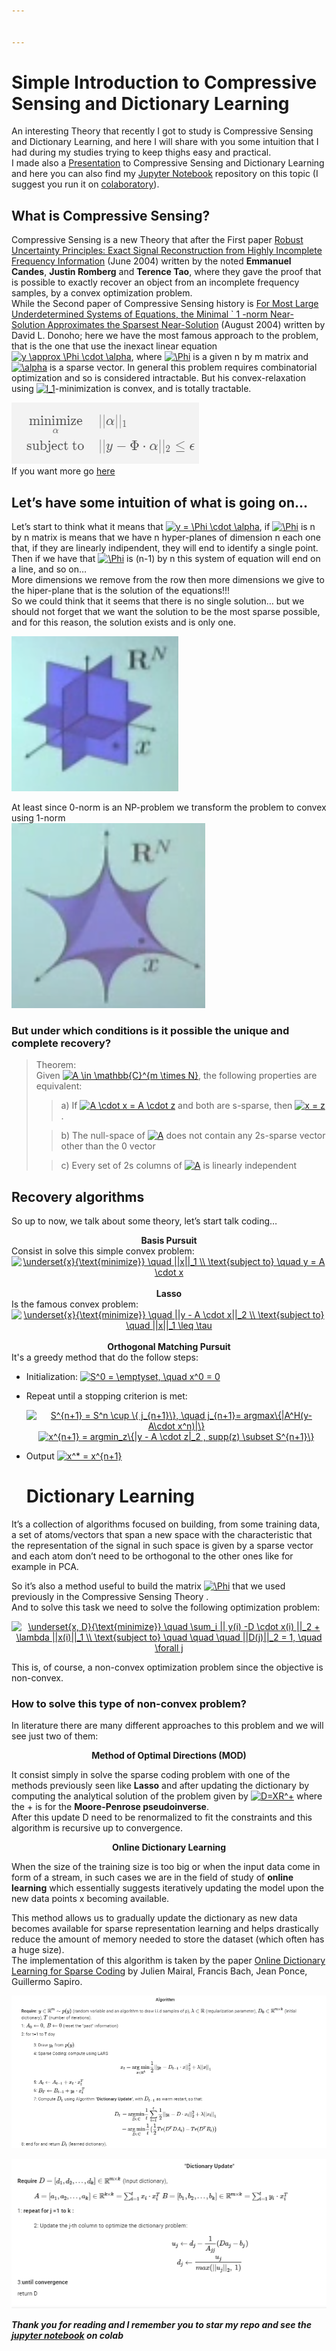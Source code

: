 ```yaml
---


---
```


<h1 id="simple-introduction-to-compressive-sensing-and-dictionary-learning">Simple Introduction to Compressive Sensing and Dictionary Learning</h1>
<p>An interesting Theory that recently I got to study is Compressive Sensing and Dictionary Learning, and here I will share with you some intuition that I had during my studies trying to keep thighs easy and practical.<br>
I made also a <a href="https://prezi.com/view/ft9eVbTF8aYyHALbDxMX/">Presentation</a> to  Compressive Sensing and Dictionary Learning and here you can also find my <a href="https://github.com/UmbertoJr/Compressive_Sensing_and_Dictionary_Learning/blob/master/CompressiveSensing_and_DictionaryLearning.ipynb">Jupyter Notebook</a> repository on this topic (I suggest you run it on <a href="https://colab.research.google.com/notebooks/welcome.ipynb">colaboratory</a>).</p>
<h2 id="what-is-compressive-sensing-compressive-sensing-is-a-new">What is Compressive Sensing? </h2>
 <p> Compressive Sensing is a new Theory that after the First paper <a href="http://statweb.stanford.edu/~candes/papers/ExactRecovery.pdf">Robust Uncertainty Principles: Exact Signal Reconstruction from Highly Incomplete Frequency Information</a> (June 2004) written by the noted <strong>Emmanuel Candes</strong>, <strong>Justin Romberg</strong> and <strong>Terence Tao</strong>, where they gave the proof that is possible to exactly recover an object from an incomplete frequency samples, by a convex optimization problem.<br>
While the Second paper of Compressive Sensing history is <a href="http://statweb.stanford.edu/~donoho/Reports/2004/l1l0approx.pdf">For Most Large Underdetermined Systems of Equations, the Minimal ` 1 -norm Near-Solution Approximates the Sparsest Near-Solution</a> (August 2004) written by David L. Donoho; here we have the most famous approach to the problem, that is the one that use the inexact linear equation <a href="https://www.codecogs.com/eqnedit.php?latex=y&amp;space;\approx&amp;space;\Phi&amp;space;\cdot&amp;space;\alpha" target="_blank"><img src="https://latex.codecogs.com/gif.latex?y&amp;space;\approx&amp;space;\Phi&amp;space;\cdot&amp;space;\alpha" title="y \approx \Phi \cdot \alpha"></a>, where <a href="https://www.codecogs.com/eqnedit.php?latex=\Phi" target="_blank"><img src="https://latex.codecogs.com/gif.latex?\Phi" title="\Phi"></a> is a given n by m matrix and <a href="https://www.codecogs.com/eqnedit.php?latex=\alpha" target="_blank"><img src="https://latex.codecogs.com/gif.latex?\alpha" title="\alpha"></a> is a sparse vector.  In general this problem requires combinatorial optimization and so is considered intractable. But his convex-relaxation using <a href="https://www.codecogs.com/eqnedit.php?latex=l_1" target="_blank"><img src="https://latex.codecogs.com/gif.latex?l_1" title="l_1"></a>-minimization is convex, and is totally tractable.</p>
<p><img src="image/obj_fun.png?raw=true" alt=""><br>
If you want more go <a href="https://www.quora.com/What-are-the-seminal-papers-on-compressed-sensing">here </a></p>
<h2 id="lets-have-some-intuition-of-what-is-going-on...">Let’s have some intuition of what is going on…</h2>
<p>Let’s start to think what it means that <a href="https://www.codecogs.com/eqnedit.php?latex=y&amp;space;=&amp;space;\Phi&amp;space;\cdot&amp;space;\alpha" target="_blank"><img src="https://latex.codecogs.com/gif.latex?y&amp;space;=&amp;space;\Phi&amp;space;\cdot&amp;space;\alpha" title="y = \Phi \cdot \alpha"></a>,  if <a href="https://www.codecogs.com/eqnedit.php?latex=\Phi" target="_blank"><img src="https://latex.codecogs.com/gif.latex?\Phi" title="\Phi"></a> is n by n matrix is means that we have n hyper-planes of dimension n each one that, if they are linearly indipendent, they will end to identify a single point. Then if we have that <a href="https://www.codecogs.com/eqnedit.php?latex=\Phi" target="_blank"><img src="https://latex.codecogs.com/gif.latex?\Phi" title="\Phi"></a> is (n-1) by n this system of equation will end on a line, and so on…<br>
More dimensions we remove from the row then more dimensions we give to the hiper-plane that is the solution of the equations!!!<br>
So we could think that it seems that there is no single solution… but we should not forget that we want the solution to be the most sparse possible, and for this reason, the solution exists and is only one.</p>
<p><img src="image/spaziosparso.png" alt="Sparse space"></p>
<p>At least since 0-norm is an NP-problem we transform the problem to convex using 1-norm<br>
<img src="image/normaP.png" alt="Norm p with p < 1"></p>
<h3 id="but-under-which-conditions-is-it-possible-the-unique-and-complete-recovery">But under which conditions is it possible the unique and complete recovery?</h3>
<blockquote>
<p>Theorem:<br>
Given <a href="https://www.codecogs.com/eqnedit.php?latex=A&amp;space;\in&amp;space;\mathbb{C}^{m&amp;space;\times&amp;space;N}" target="_blank"><img src="https://latex.codecogs.com/gif.latex?A&amp;space;\in&amp;space;\mathbb{C}^{m&amp;space;\times&amp;space;N}" title="A \in \mathbb{C}^{m \times N}"></a>, the following properties are equivalent:</p>
<blockquote>
<p>a) If <a href="https://www.codecogs.com/eqnedit.php?latex=A&amp;space;\cdot&amp;space;x&amp;space;=&amp;space;A&amp;space;\cdot&amp;space;z" target="_blank"><img src="https://latex.codecogs.com/gif.latex?A&amp;space;\cdot&amp;space;x&amp;space;=&amp;space;A&amp;space;\cdot&amp;space;z" title="A \cdot x = A \cdot z"></a> and both are s-sparse, then <a href="https://www.codecogs.com/eqnedit.php?latex=x&amp;space;=&amp;space;z" target="_blank"><img src="https://latex.codecogs.com/gif.latex?x&amp;space;=&amp;space;z" title="x = z"></a>.</p>
</blockquote>
<blockquote>
<p>b) The null-space of <a href="https://www.codecogs.com/eqnedit.php?latex=A" target="_blank"><img src="https://latex.codecogs.com/gif.latex?A" title="A"></a> does not contain any 2s-sparse vector other than the 0 vector</p>
</blockquote>
<blockquote>
<p>c) Every set of 2s columns of <a href="https://www.codecogs.com/eqnedit.php?latex=A" target="_blank"><img src="https://latex.codecogs.com/gif.latex?A" title="A"></a> is linearly independent</p>
</blockquote>
</blockquote>
<h2 id="recovery-algorithms">Recovery algorithms</h2>
<p>So up to now, we talk about some theory, let’s start talk coding…</p>
 <center><b>Basis Pursuit</b> </center> 
  Consist in solve this simple convex problem:  &nbsp;
    <center> <a href="https://www.codecogs.com/eqnedit.php?latex=\underset{x}{\text{minimize}}&amp;space;\quad&amp;space;||x||_1&amp;space;\\&amp;space;\text{subject&amp;space;to}&amp;space;\quad&amp;space;y&amp;space;=&amp;space;A&amp;space;\cdot&amp;space;x" target="_blank"><img src="https://latex.codecogs.com/gif.latex?\underset{x}{\text{minimize}}&amp;space;\quad&amp;space;||x||_1&amp;space;\\&amp;space;\text{subject&amp;space;to}&amp;space;\quad&amp;space;y&amp;space;=&amp;space;A&amp;space;\cdot&amp;space;x" title="\underset{x}{\text{minimize}} \quad ||x||_1 \\ \text{subject to} \quad y = A \cdot x"></a> </center>   &nbsp;  <center><b>Lasso</b> </center>  Is the famous convex problem:  <center> <a href="https://www.codecogs.com/eqnedit.php?latex=\underset{x}{\text{minimize}}&amp;space;\quad&amp;space;||y&amp;space;-&amp;space;A&amp;space;\cdot&amp;space;x||_2&amp;space;\\&amp;space;\text{subject&amp;space;to}&amp;space;\quad&amp;space;||x||_1&amp;space;\leq&amp;space;\tau" target="_blank"><img src="https://latex.codecogs.com/gif.latex?\underset{x}{\text{minimize}}&amp;space;\quad&amp;space;||y&amp;space;-&amp;space;A&amp;space;\cdot&amp;space;x||_2&amp;space;\\&amp;space;\text{subject&amp;space;to}&amp;space;\quad&amp;space;||x||_1&amp;space;\leq&amp;space;\tau" title="\underset{x}{\text{minimize}} \quad ||y - A \cdot x||_2 \\ \text{subject to} \quad ||x||_1 \leq \tau"></a></center>   &nbsp;  <center><b>Orthogonal Matching Pursuit</b> </center> 
     It's a greedy method that do the follow steps: 
<ul>
<li>
<p>Initialization: <a href="https://www.codecogs.com/eqnedit.php?latex=S^0&amp;space;=&amp;space;\emptyset,&amp;space;\quad&amp;space;x^0&amp;space;=&amp;space;0" target="_blank"><img src="https://latex.codecogs.com/gif.latex?S^0&amp;space;=&amp;space;\emptyset,&amp;space;\quad&amp;space;x^0&amp;space;=&amp;space;0" title="S^0 = \emptyset, \quad x^0 = 0"></a></p>
</li>
<li>
<p>Repeat until a stopping criterion is met: </p><center> <a href="https://www.codecogs.com/eqnedit.php?latex=S^{n+1}&amp;space;=&amp;space;S^n&amp;space;\cup&amp;space;\{&amp;space;j_{n+1}\},&amp;space;\quad&amp;space;j_{n+1}=&amp;space;argmax\{|A^H(y-&amp;space;A\cdot&amp;space;x^n)|\}" target="_blank"><img src="https://latex.codecogs.com/gif.latex?S^{n+1}&amp;space;=&amp;space;S^n&amp;space;\cup&amp;space;\{&amp;space;j_{n+1}\},&amp;space;\quad&amp;space;j_{n+1}=&amp;space;argmax\{|A^H(y-&amp;space;A\cdot&amp;space;x^n)|\}" title="S^{n+1} = S^n \cup \{ j_{n+1}\}, \quad j_{n+1}= argmax\{|A^H(y- A\cdot x^n)|\}"></a> </center>  <center> <a href="https://www.codecogs.com/eqnedit.php?latex=x^{n+1}&amp;space;=&amp;space;argmin_z\{|y&amp;space;-&amp;space;A&amp;space;\cdot&amp;space;z|_2&amp;space;,&amp;space;supp(z)&amp;space;\subset&amp;space;S^{n+1}\}" target="_blank"><img src="https://latex.codecogs.com/gif.latex?x^{n+1}&amp;space;=&amp;space;argmin_z\{|y&amp;space;-&amp;space;A&amp;space;\cdot&amp;space;z|_2&amp;space;,&amp;space;supp(z)&amp;space;\subset&amp;space;S^{n+1}\}" title="x^{n+1} = argmin_z\{|y - A \cdot z|_2 , supp(z) \subset S^{n+1}\}"></a> </center><p></p>
</li>
<li>
<p>Output <a href="https://www.codecogs.com/eqnedit.php?latex=x^*&amp;space;=&amp;space;x^{n+1}" target="_blank"><img src="https://latex.codecogs.com/gif.latex?x^*&amp;space;=&amp;space;x^{n+1}" title="x^* = x^{n+1}"></a></p>
<h1 id="dictionary-learning">Dictionary Learning</h1>
</li>
</ul>
<p>It’s a collection of algorithms focused on building, from some training data, a set of atoms/vectors that span a new space with the characteristic that the representation of the signal in such space is given by a sparse vector and each atom don’t need to be orthogonal to the other ones like for example in PCA.</p>
<p>So it’s also a method useful to build the matrix <a href="https://www.codecogs.com/eqnedit.php?latex=\Phi" target="_blank"><img src="https://latex.codecogs.com/gif.latex?\Phi" title="\Phi"></a> that we used previously in the Compressive Sensing Theory .<br>
And to solve this task we need to solve the following optimization problem:</p>
<center>
<a href="https://www.codecogs.com/eqnedit.php?latex=\underset{x,&amp;space;D}{\text{minimize}}&amp;space;\quad&amp;space;\sum_i&amp;space;||&amp;space;y(i)&amp;space;-D&amp;space;\cdot&amp;space;x(i)&amp;space;||_2&amp;space;+&amp;space;\lambda&amp;space;||x(i)||_1&amp;space;\\&amp;space;\text{subject&amp;space;to}&amp;space;\quad&amp;space;\quad&amp;space;\quad&amp;space;||D(j)||_2&amp;space;=&amp;space;1,&amp;space;\quad&amp;space;\forall&amp;space;j" target="_blank"><img src="https://latex.codecogs.com/gif.latex?\underset{x,&amp;space;D}{\text{minimize}}&amp;space;\quad&amp;space;\sum_i&amp;space;||&amp;space;y(i)&amp;space;-D&amp;space;\cdot&amp;space;x(i)&amp;space;||_2&amp;space;+&amp;space;\lambda&amp;space;||x(i)||_1&amp;space;\\&amp;space;\text{subject&amp;space;to}&amp;space;\quad&amp;space;\quad&amp;space;\quad&amp;space;||D(j)||_2&amp;space;=&amp;space;1,&amp;space;\quad&amp;space;\forall&amp;space;j" title="\underset{x, D}{\text{minimize}} \quad \sum_i || y(i) -D \cdot x(i) ||_2 + \lambda ||x(i)||_1 \\ \text{subject to} \quad \quad \quad ||D(j)||_2 = 1, \quad \forall j"></a>
</center>
<p>This is, of course, a non-convex optimization problem since the objective is non-convex.</p>
<h3 id="how-to-solve-this-type-of-non-convex-problem">How to solve this type of non-convex problem?</h3>
<p>In literature there are many different approaches to this problem and we will see just two of them:</p>
<center> <b>Method of Optimal Directions (MOD)</b></center>
<p>It consist simply in solve the sparse coding problem with one of the methods previously seen like <strong>Lasso</strong> and after updating the dictionary by computing the analytical solution of the problem given by <a href="https://www.codecogs.com/eqnedit.php?latex=D=XR^+" target="_blank"><img src="https://latex.codecogs.com/gif.latex?D=XR^+" title="D=XR^+"></a> where the + is for the <strong>Moore-Penrose pseudoinverse</strong>.<br>
After this update D need to be renormalized to fit the constraints and this algorithm is recursive up to convergence.</p>
<center> <b>   Online Dictionary Learning    </b></center>
<p>When the size of the training size is too big or when the input data come in form of a stream, in such cases we are in the field of study of <strong>online learning</strong> which essentially suggests iteratively updating the model upon the new data points x becoming available.</p>
<p>This method allows us to gradually update the dictionary as new data becomes available for sparse representation learning and helps drastically reduce the amount of memory needed to store the dataset (which often has a huge size).<br>
The implementation of this algorithm is taken by the paper <a href="http://www.di.ens.fr/sierra/pdfs/icml09.pdf">Online Dictionary Learning for Sparse Coding</a> by Julien Mairal, Francis Bach, Jean Ponce, Guillermo Sapiro.</p>
<p><img src="image/OnlineAlgo.png" alt="online algorithm"></p>
<p><img src="image/Dictionary_Update.png" alt="Dictionary update"></p>
<p><em><strong>Thank you for reading and I remember you to star my repo and see the <a href="https://github.com/UmbertoJr/Compressive_Sensing_and_Dictionary_Learning/blob/master/CompressiveSensing_and_DictionaryLearning.ipynb">jupyter notebook</a> on colab</strong></em></p>

